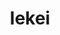---
layout: place
title: "Iekei"
permalink: /texas/humble/iekei.html
stateAbbr: TX
stateName: Texas
cityName: Humble
seo:
  name: "Iekei"
  type: Restaurant
  links: https://www.humbleiekei.com/
description: "Iekei serves delicious sushi in Humble, Texas. Try fresh Japanese dishes for a great dining experience. "
place_id: ChIJvZ9Z6zuxQIYRnuQ7h5htJZY
photos:
  - name: >-
      places/ChIJvZ9Z6zuxQIYRnuQ7h5htJZY/photos/AeeoHcLY8Doe2R_8vurT2cQXMFeLHonHMDu9a8dBD-YTU38uUl65LxEKxe826djmv40BstW_KyyGpIvwGiV7M_2jsQ-AfPN4x2-6f8YeI6xE0FaV6s1mQxlxcR9EyfYmZSuHaiPtM-Hech0FjaEun2u8r55zIPbq_7hsFxw4Xqe0AEV5IVM6SGNNiRnPbSdTHeTBD78WoUWRfCDMrCvvm5kDEdO27VV0xelEWsMqhrT26M6b1M6R4N2W7UC3hgKCgv5NCL4LCjGMxejOyZZu69lvfLlem-Sqq9hdjRcEq6HaoVmssiUe9tN_2dtiPxrLmAL-BS6vlRGYF8ZIZy0YRl44ItfzWC55bjYb_lXtUxFUxdntBH4FuB_vWiMTyg1AuT3zTgxlWVtQBHOFjY1dVDvat7W4KfJMnFSjK9kKXgeHs8YJ6g
    widthPx: 3024
    heightPx: 4032
    authorAttributions:
      - displayName: Charly Lau
        uri: https://maps.google.com/maps/contrib/111741100539246523329
        photoUri: >-
          https://lh3.googleusercontent.com/a-/ALV-UjW8o2aVVDgHuEBvHRBD2KszCuzFFAnB8rYuMlUCNA0cxrosuUZR=s100-p-k-no-mo
    flagContentUri: >-
      https://www.google.com/local/imagery/report/?cb_client=maps_api_places.places_api&image_key=!1e10!2sCIHM0ogKEICAgIDRubGyKA&hl=en-US
    googleMapsUri: >-
      https://www.google.com/maps/place//data=!3m4!1e2!3m2!1sCIHM0ogKEICAgIDRubGyKA!2e10!4m2!3m1!1s0x8640b13beb599fbd:0x96256d98873be49e
  - name: >-
      places/ChIJvZ9Z6zuxQIYRnuQ7h5htJZY/photos/AeeoHcJ3nKdOeppBlSsxssGNDqkjR9svVj0ZfiWM0-zD0efl1ogmaokFuCcz66EI1O0hkL3BDoHRtSOWqtPb29O2MmtnB1_8nFnPvLs9FIRz8MuMiQIgCZZP4szooC77yvg8f2XPbtOB58zutyrX98ZGsjmGaNFM2Ml_eg31WQcoUMkEBrvMRPq9Sx3yAOjQOADYi8LOomN5Xd45aUv_rbYl3UYeVOAKLPZE4nYgBxDsXA_TciYNYtGcdQlpco2I4YMhRWPJOlAEEzRleVnlisXMFiQOM7WVBWPgjlB29_sCapCsoDZbZe-H-39MjO2RkYKRGRnWnnMTNkqB9quxLQh5ks4WSW1g2ZPcB5J2b1-eimcoc7oKzAwitcvgilmavaIcwnQo5UoFHb169K_5tQV1mB6lnUOd_eX3XP_-dkrQ8CFjzcvE
    widthPx: 4032
    heightPx: 3024
    authorAttributions:
      - displayName: Yelper Lou MC
        uri: https://maps.google.com/maps/contrib/111840420575909736094
        photoUri: >-
          https://lh3.googleusercontent.com/a-/ALV-UjUgxZpX6_hStyXiqlPDA-x_LH_Wu4Ysf7tSo9ssu5ACKlDZMFURew=s100-p-k-no-mo
    flagContentUri: >-
      https://www.google.com/local/imagery/report/?cb_client=maps_api_places.places_api&image_key=!1e10!2sCIHM0ogKEICAgICfg6qUqQE&hl=en-US
    googleMapsUri: >-
      https://www.google.com/maps/place//data=!3m4!1e2!3m2!1sCIHM0ogKEICAgICfg6qUqQE!2e10!4m2!3m1!1s0x8640b13beb599fbd:0x96256d98873be49e
  - name: >-
      places/ChIJvZ9Z6zuxQIYRnuQ7h5htJZY/photos/AeeoHcKxF-OW_3-47dDfupqZ-JRrhQyaxgfqo5kHzEm3SvwqMGtAKndTJbOgLPwwfGgnvNvSAkE5wxQODSoEK__a7JW0VN9rl6xxjR1b754klAvcopUF6NOksmF5D_n_aypcG1Ce2_yok47ra7r1pxf2e9JV_NwDzMRkN5bU12xEFJVIftR1zqJ5OUgaSSOFb1AMhNFzQyv4KQYo6j9KC9KE4NN8qLGsdMiNOtcWqacY7UAgYvMQJjqBQutLN7sinml4yOMh54cNDYaypligcuNp-4sRgwi2-d3JnlXUuPFWrE6tg99AC1sB5zMbYTgN9JKh3KudiH3VzYCj48tpircPTFuOR26-mQtO7hgjRp4VWy3y7FKB1pUVawexfyQftbwHZ58EXNv72IurzxX_xIB8Fqg-f9lvj5Nf2sqT7yYo3vmTlURh
    widthPx: 3000
    heightPx: 4000
    authorAttributions:
      - displayName: christopher aranda
        uri: https://maps.google.com/maps/contrib/103769641432541713559
        photoUri: >-
          https://lh3.googleusercontent.com/a/ACg8ocIxxFOFjchmAZj-ORKV8ICBmbrhi1Ho_3DlSG3fYKQt95LWbQ=s100-p-k-no-mo
    flagContentUri: >-
      https://www.google.com/local/imagery/report/?cb_client=maps_api_places.places_api&image_key=!1e10!2sCIHM0ogKEICAgICv8tHnsgE&hl=en-US
    googleMapsUri: >-
      https://www.google.com/maps/place//data=!3m4!1e2!3m2!1sCIHM0ogKEICAgICv8tHnsgE!2e10!4m2!3m1!1s0x8640b13beb599fbd:0x96256d98873be49e
  - name: >-
      places/ChIJvZ9Z6zuxQIYRnuQ7h5htJZY/photos/AeeoHcLZ8N9wqwqShvtFwFgG4qaE446_t1nIfvjCJTl82rcpnb0bOsjKNc8rDZUkzdR0fZp-3hGoVxP7V4ioT_w4AQI-bW3wKm7A2S6G8RkS3A8JlKQZOA6Pb2QXhCnqwWtbElTg2RbC5gFcUgpl5zdBlXNNB4fp8mYGaVeD5Y_iow5ua1fFqO3LM-zo2dexk8PSdKQGXWf82wd0STcal8J9nL3FqjSwKOO-yy1W-pgdvwhGxnOdHkVuEAx0tF3mqqUglHS1Z7IyTe6Sw_Kmlbd7wI-PEMoK_nUmtv2KiKn2eOiEIFIMbxEpAHRtYYwPTml0CnwofgtnKCflhgK1OaD-Pb9_2kP5gR5cq5H7j0_J5TnXuqpWXJKyxb9ej2I-FOvUOiXF4WWoD5fUS9S4q2btcIDpUxsqoVcQsz1RhzjUyH-ckA
    widthPx: 4032
    heightPx: 3024
    authorAttributions:
      - displayName: Penny Kai
        uri: https://maps.google.com/maps/contrib/115513063434431422194
        photoUri: >-
          https://lh3.googleusercontent.com/a/ACg8ocJPc7EpcGBEYRgvYDomwft9wqsVjEpzJhCwWyKVYEIddCboNQ=s100-p-k-no-mo
    flagContentUri: >-
      https://www.google.com/local/imagery/report/?cb_client=maps_api_places.places_api&image_key=!1e10!2sCIHM0ogKEICAgICvqMneVw&hl=en-US
    googleMapsUri: >-
      https://www.google.com/maps/place//data=!3m4!1e2!3m2!1sCIHM0ogKEICAgICvqMneVw!2e10!4m2!3m1!1s0x8640b13beb599fbd:0x96256d98873be49e
  - name: >-
      places/ChIJvZ9Z6zuxQIYRnuQ7h5htJZY/photos/AeeoHcIb-L17-s246OQJTB-_A_hkUViOufzl05HfA4epi24xXSoITAJ5DArkPnc14v0Lg8m2X_DP9ft4w6K0eNXapTIxpUxoM_-KDnkXksgZAOPiXtVGHbXGlZfP26TIFmfDXxZUUCGhq-tLucAdIr9DPUw4_BHRVZnczx4KufQvxlGw2g7z1hy6pFWiKHARZjc5HnD0j40w1Z_cukAujW1QI5QcgTTwhWye7CcC_4SdMNEwA78TKkcBP8xpejZF8Gggz3PtCR34a6_erzJxpeRgHmKhDzgBDMgkKx5qdyyTJpWTicwYFtLWF8IiTd6YAz42GXxJsXTAg7DpgDfepMdDsW4eGo9-Kip7nDnLP8Om4HDJsGsrZ2liMVe5FOF_ZMbJhMMyTA8wASTI8FX2KFDV2stw6Q93QzGtSO81hHu2Iq6RLF7Z
    widthPx: 4000
    heightPx: 3000
    authorAttributions:
      - displayName: Jessi May
        uri: https://maps.google.com/maps/contrib/110572563353861283472
        photoUri: >-
          https://lh3.googleusercontent.com/a-/ALV-UjXUUfhDSUv3xNmIFQz5hhO7ruW0qPc5PWBnpD7pPUOdfaYqd6C8=s100-p-k-no-mo
    flagContentUri: >-
      https://www.google.com/local/imagery/report/?cb_client=maps_api_places.places_api&image_key=!1e10!2sCIHM0ogKEICAgICbirv9lwE&hl=en-US
    googleMapsUri: >-
      https://www.google.com/maps/place//data=!3m4!1e2!3m2!1sCIHM0ogKEICAgICbirv9lwE!2e10!4m2!3m1!1s0x8640b13beb599fbd:0x96256d98873be49e
  - name: >-
      places/ChIJvZ9Z6zuxQIYRnuQ7h5htJZY/photos/AeeoHcIzrvEvueJ6BT7Gls6Lh2Fr_lTBsMX-Qni_9ctHl-MM6pGSh8A8Q86wA1gnUSdI-AUJwau7RanWHUbzk0_RbZ1AeamxH4TGsCQ-BQH-lI9z2MvprxoOEjHFcmE3rQm34c0kizKtNUik9zM-cN19uBz8EMulXQmHeBvPMBFFKy6pKJjEFEpcNHrfu0zEKjHgRX5sbmYDK9KrFUA7sM_20dHBbtJVMv-8zRwyAATWrR7ZY5BC1ShKwMt4XCdWaFbrNcX82e0T3hKMbxJM7YAp8cHtJwdsbzNSHQovfIo0t-ra7sOxBV84YpzLQucdW2B1_yZWLXyeQgWLR15NeOxdggIEWC81Xylq2rI2gtgiedlQ52uHIxWGm8Kryquy9jB2xUZ0qiTNLEKmcWD7zVd-Z8xlN-3jyRGXTPyKeu69zUoYoJVM
    widthPx: 4800
    heightPx: 3600
    authorAttributions:
      - displayName: Shyleen Ropafadzo
        uri: https://maps.google.com/maps/contrib/117815544106283986898
        photoUri: >-
          https://lh3.googleusercontent.com/a/ACg8ocJabzPF6107DQN6q3n4S5NP3u8AWQ8nX7fqnFw6RzvTdxURVQ=s100-p-k-no-mo
    flagContentUri: >-
      https://www.google.com/local/imagery/report/?cb_client=maps_api_places.places_api&image_key=!1e10!2sCIHM0ogKEICAgMCQgdno1wE&hl=en-US
    googleMapsUri: >-
      https://www.google.com/maps/place//data=!3m4!1e2!3m2!1sCIHM0ogKEICAgMCQgdno1wE!2e10!4m2!3m1!1s0x8640b13beb599fbd:0x96256d98873be49e
  - name: >-
      places/ChIJvZ9Z6zuxQIYRnuQ7h5htJZY/photos/AeeoHcJtWTOjDYMWan_G6VNtteHgikqkehzALrie8xmuvmqRfTc-UGxvCQDGB3bqDjMUA1pP-InmIc_9sDqeyu9P5EyZbSivn1S2-gC4eDpM6JAgb7eGwkVct3YNVin00KRtGyWloBHq0aaA9VbhPI9ayQzA5sbK2CE9dv7x9hKeJ5shaRqoWlf9o7Cma1w77Y1GfAd-zM_xMvxNZPmY_OQ1hvR5V17V8zsjMy3GiNtHiudVr8SEmckaN8ObSDQ0pogKaDZjeF6pe-mZeYH5392hzSWs_LfZ28l3gf5UPcyAnm4MZPWR7JKkr_Ym89bbJh6jXjZt3OnfeoXqsiexjALWZbdNXZiCsRqVEZ0GVtfG3wYf1m0ZoltIKJXn0KbItldC6SYw0sz_TOdBOMoTW_4S35qgxBK4WFyr12f_Q1sMkPdcWGD6
    widthPx: 3024
    heightPx: 4032
    authorAttributions:
      - displayName: Yelper Lou MC
        uri: https://maps.google.com/maps/contrib/111840420575909736094
        photoUri: >-
          https://lh3.googleusercontent.com/a-/ALV-UjUgxZpX6_hStyXiqlPDA-x_LH_Wu4Ysf7tSo9ssu5ACKlDZMFURew=s100-p-k-no-mo
    flagContentUri: >-
      https://www.google.com/local/imagery/report/?cb_client=maps_api_places.places_api&image_key=!1e10!2sCIHM0ogKEICAgICfg6rC8gE&hl=en-US
    googleMapsUri: >-
      https://www.google.com/maps/place//data=!3m4!1e2!3m2!1sCIHM0ogKEICAgICfg6rC8gE!2e10!4m2!3m1!1s0x8640b13beb599fbd:0x96256d98873be49e
  - name: >-
      places/ChIJvZ9Z6zuxQIYRnuQ7h5htJZY/photos/AeeoHcIyp30BeGpGTBTwWwtBYvJkDMnQgYvzRIEBR1GRU7fGgNm7U3ktfXZmrlaTS_o3PgKTnlSDZVzy57dPgUquItQIl0f_v-mSL0ae5Ze9Z9sqL_7URPkgSOhRKCTWfqtrgCWzZ23U-vMf4GopxJg5xaLiLnFPmtwGH20Lb8UgQ352RWq--D23sV314rbhWxJbXFtqoLNxNa2e23nTJs0iM-Je7B7v8iD03zr-WPzjtxRHwo96RDag_r-CztNGrX1Dd9jWgKpI4SRxogLdMmXLEwVz-yBZc__sCtkXow8La4VBlxW2sYyuSRzszrrY6IHcaWtup8QKPKLGOrDL5pmf1hYBIqDZc0UB1ecr9mms4tR7x8wzeiyvnhVBWYTwtpIQAook9yPTjB8o4s-Y2THd__0hhNGYoapWM1qiNr6IqWjAAQ
    widthPx: 3000
    heightPx: 4000
    authorAttributions:
      - displayName: christopher aranda
        uri: https://maps.google.com/maps/contrib/103769641432541713559
        photoUri: >-
          https://lh3.googleusercontent.com/a/ACg8ocIxxFOFjchmAZj-ORKV8ICBmbrhi1Ho_3DlSG3fYKQt95LWbQ=s100-p-k-no-mo
    flagContentUri: >-
      https://www.google.com/local/imagery/report/?cb_client=maps_api_places.places_api&image_key=!1e10!2sCIHM0ogKEICAgMDgst3rVQ&hl=en-US
    googleMapsUri: >-
      https://www.google.com/maps/place//data=!3m4!1e2!3m2!1sCIHM0ogKEICAgMDgst3rVQ!2e10!4m2!3m1!1s0x8640b13beb599fbd:0x96256d98873be49e
  - name: >-
      places/ChIJvZ9Z6zuxQIYRnuQ7h5htJZY/photos/AeeoHcIKXa3vOGr8AUV31M5jLjV7vxqqnzYCMNMveuLDrl8sUDRnkbcHXtshDpH6q1R1GYJJQU1_Q6hk4-8XJn9CK-m3TQHYpn0cRvmxEvtaY5TgwXKEGJ8HX6Tvsg1BJ2WsZTS9hgNj3o39B6oD28C3g-5pl3xTD62GykdMAgen0OfWBcx4o6BZ60zjPj_iV5IZdiz5wL_F4FxjafXFDtFrED2rUHUssaoKXvmMiqcBAuYw3TNHeyxSsUiW5a4R46qix5dT2PMEuJjT-cTWBss1Sk6Caj4paCO23jmjxIs-GmfltOKwJ1nFy7AjTwXoS_aJRON_3Idw4yG4-pfg8BHRTRPB7b8W0n71dH5l0rABC2oHbFSBbyFWmDSAwWzsms8xNSDR6DSCu4H6qmZqmxZHXYIWxhG1OOHNgOBS30KpCVukm1CI
    widthPx: 4048
    heightPx: 3036
    authorAttributions:
      - displayName: Gilberto Palacios
        uri: https://maps.google.com/maps/contrib/107896542481337223721
        photoUri: >-
          https://lh3.googleusercontent.com/a-/ALV-UjXruoXhS8sPztbii3jqsesjG-FXrK5rHxpVyeUoDjGa0Q_l98oM=s100-p-k-no-mo
    flagContentUri: >-
      https://www.google.com/local/imagery/report/?cb_client=maps_api_places.places_api&image_key=!1e10!2sCIHM0ogKEICAgICk1-7u-AE&hl=en-US
    googleMapsUri: >-
      https://www.google.com/maps/place//data=!3m4!1e2!3m2!1sCIHM0ogKEICAgICk1-7u-AE!2e10!4m2!3m1!1s0x8640b13beb599fbd:0x96256d98873be49e
  - name: >-
      places/ChIJvZ9Z6zuxQIYRnuQ7h5htJZY/photos/AeeoHcLI_9LNV8F97rzAWmwPzZhBDHu7c5FgLrDx0XzmU5otdzRdyKOGc3VSITpMS0lphVV1XTNZF5mmOufqRPm2_kcx9_aNKirwmCD-JRFBnkoEtEVX5716QRHnNSjy145gjaOQByxItcRQuGG6yBFgGW6_lB4ekRrGkYefzjT6xeR1JuhyEnrvoknrZQA8OVVvkkUaQdFJdQhkpOrycvGJmAXjvmMFQxhQaalqB_gzfrrhGTBje_AhdH4n5K7Hg6pNoluYTWvGAEs6iE2WHCQhl-a-7tJonllzwK5_anyiDp5rtg6h7u_PxQG01uy0Vs-t_vqKjniBlKaZQlBAv_gC74DOiguiz5hmMQmxV28s_YGH5_-73bSp9tmlIc2FjkjtIKhgypiQ9Lw578p27FgXcBZq8h2bMyCUVWb8Sld4cfkWrg
    widthPx: 3072
    heightPx: 3072
    authorAttributions:
      - displayName: tara brown
        uri: https://maps.google.com/maps/contrib/103678238307541592513
        photoUri: >-
          https://lh3.googleusercontent.com/a-/ALV-UjVmnBnN5NchAu5ZO4cRaBWjI78W_8F9nf2Ons5gulfgIOHvenMp=s100-p-k-no-mo
    flagContentUri: >-
      https://www.google.com/local/imagery/report/?cb_client=maps_api_places.places_api&image_key=!1e10!2sCIHM0ogKEICAgID_svSmdA&hl=en-US
    googleMapsUri: >-
      https://www.google.com/maps/place//data=!3m4!1e2!3m2!1sCIHM0ogKEICAgID_svSmdA!2e10!4m2!3m1!1s0x8640b13beb599fbd:0x96256d98873be49e
address: '9455 N Sam Houston Pkwy E #100, Humble, TX 77396, USA'
street: '9455 N Sam Houston Pkwy E #100'
city: Humble
state: TX
zip: '77396'
country: USA
neighborhood: null
latitude: '29.935570'
longitude: '-95.250377'
accessibility_options:
  wheelchairAccessibleParking: true
  wheelchairAccessibleEntrance: true
  wheelchairAccessibleSeating: true
business_status: OPERATIONAL
name: Iekei
google_maps_links:
  directionsUri: >-
    https://www.google.com/maps/dir//''/data=!4m7!4m6!1m1!4e2!1m2!1m1!1s0x8640b13beb599fbd:0x96256d98873be49e!3e0
  placeUri: https://maps.google.com/?cid=10819174181698790558
  writeAReviewUri: >-
    https://www.google.com/maps/place//data=!4m3!3m2!1s0x8640b13beb599fbd:0x96256d98873be49e!12e1
  reviewsUri: >-
    https://www.google.com/maps/place//data=!4m4!3m3!1s0x8640b13beb599fbd:0x96256d98873be49e!9m1!1b1
  photosUri: >-
    https://www.google.com/maps/place//data=!4m3!3m2!1s0x8640b13beb599fbd:0x96256d98873be49e!10e5
primary_type: Japanese Restaurant
opening_hours:
  regular: null
  current: null
secondary_opening_hours:
  regular:
    weekdayDescriptions: null
    type: null
  current:
    weekdayDescriptions: null
    type: null
phone: (281) 299-7650
price_level: PRICE_LEVEL_MODERATE
price_range: $10 &ndash; $20
rating: '4.4'
rating_count: 897
website: https://www.humbleiekei.com/
reviews: null
parking_options: null
payment_options: null
allow_dogs: null
curbside_pickup: null
delivery: null
dine_in: null
good_for_children: null
good_for_groups: null
good_for_sports: null
live_music: null
menu_for_children: null
outdoor_seating: null
reservable: null
restroom: null
serves_beer: null
serves_breakfast: null
serves_brunch: null
serves_cocktails: null
serves_coffee: null
serves_dinner: null
serves_dessert: null
serves_lunch: null
serves_vegetarian_food: null
serves_wine: null
takeout: null
summary: null

---